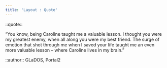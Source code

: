 ```yaml
---
title: 'Layout : Quote'
---
```


::quote::

“You know, being <Variant type="info">Caroline</Variant> taught me a valuable lesson. I thought you were my greatest enemy, when all along you were my best friend. The surge of emotion that shot through me when I saved your life taught me an even more valuable lesson – where Caroline lives in my brain.” 


::author::
GLaDOS, Portal2

